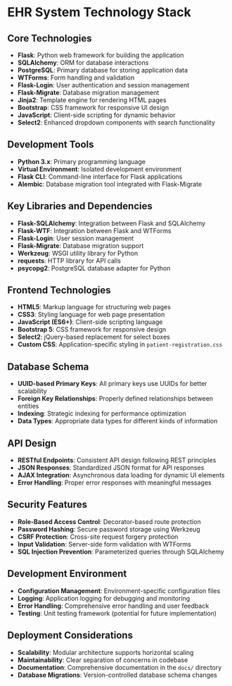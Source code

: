 # EHR System Technology Stack

## Core Technologies
- **Flask**: Python web framework for building the application
- **SQLAlchemy**: ORM for database interactions
- **PostgreSQL**: Primary database for storing application data
- **WTForms**: Form handling and validation
- **Flask-Login**: User authentication and session management
- **Flask-Migrate**: Database migration management
- **Jinja2**: Template engine for rendering HTML pages
- **Bootstrap**: CSS framework for responsive UI design
- **JavaScript**: Client-side scripting for dynamic behavior
- **Select2**: Enhanced dropdown components with search functionality

## Development Tools
- **Python 3.x**: Primary programming language
- **Virtual Environment**: Isolated development environment
- **Flask CLI**: Command-line interface for Flask applications
- **Alembic**: Database migration tool integrated with Flask-Migrate

## Key Libraries and Dependencies
- **Flask-SQLAlchemy**: Integration between Flask and SQLAlchemy
- **Flask-WTF**: Integration between Flask and WTForms
- **Flask-Login**: User session management
- **Flask-Migrate**: Database migration support
- **Werkzeug**: WSGI utility library for Python
- **requests**: HTTP library for API calls
- **psycopg2**: PostgreSQL database adapter for Python

## Frontend Technologies
- **HTML5**: Markup language for structuring web pages
- **CSS3**: Styling language for web page presentation
- **JavaScript (ES6+)**: Client-side scripting language
- **Bootstrap 5**: CSS framework for responsive design
- **Select2**: jQuery-based replacement for select boxes
- **Custom CSS**: Application-specific styling in `patient-registration.css`

## Database Schema
- **UUID-based Primary Keys**: All primary keys use UUIDs for better scalability
- **Foreign Key Relationships**: Properly defined relationships between entities
- **Indexing**: Strategic indexing for performance optimization
- **Data Types**: Appropriate data types for different kinds of information

## API Design
- **RESTful Endpoints**: Consistent API design following REST principles
- **JSON Responses**: Standardized JSON format for API responses
- **AJAX Integration**: Asynchronous data loading for dynamic UI elements
- **Error Handling**: Proper error responses with meaningful messages

## Security Features
- **Role-Based Access Control**: Decorator-based route protection
- **Password Hashing**: Secure password storage using Werkzeug
- **CSRF Protection**: Cross-site request forgery protection
- **Input Validation**: Server-side form validation with WTForms
- **SQL Injection Prevention**: Parameterized queries through SQLAlchemy

## Development Environment
- **Configuration Management**: Environment-specific configuration files
- **Logging**: Application logging for debugging and monitoring
- **Error Handling**: Comprehensive error handling and user feedback
- **Testing**: Unit testing framework (potential for future implementation)

## Deployment Considerations
- **Scalability**: Modular architecture supports horizontal scaling
- **Maintainability**: Clear separation of concerns in codebase
- **Documentation**: Comprehensive documentation in the `docs/` directory
- **Database Migrations**: Version-controlled database schema changes
